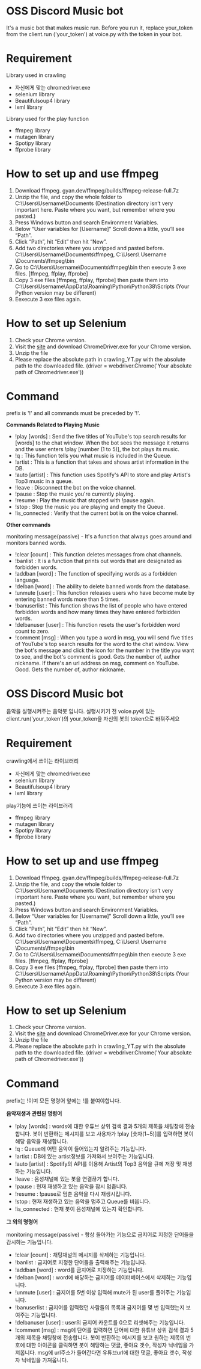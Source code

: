 # OSS Discord Music bot

It's a music bot that makes music run. 
Before you run it, replace your_token from the client.run ('your_token') at voice.py with the token in your bot.



# Requirement

Library used in crawling
- 자신에게 맞는 chromedriver.exe
- selenium library
- Beautifulsoup4 library
- lxml library

Library used for the play function
- ffmpeg library
- mutagen library
- Spotipy library
- ffprobe library



# How to set up and use ffmpeg

1. Download ffmpeg. gyan.dev/ffmpeg/builds/ffmpeg-release-full.7z
2. Unzip the file, and copy the whole folder to C:\Users\Username\Documents (Destination directory isn’t very important here. Paste where you want, but remember where you pasted.)
3. Press Windows button and search Environment Variables.
4. Below “User variables for [Username]” Scroll down a little, you’ll see “Path”.
5. Click “Path”, hit “Edit” then hit “New”. 
6. Add two directories where you unzipped and pasted before. C:\Users\Username\Documents\ffmpeg, C:\Users\ Username \Documents\ffmpeg\bin
7. Go to C:\Users\Username\Documents\ffmpeg\bin then execute 3 exe files. [ffmpeg, ffplay, ffprobe]
8. Copy 3 exe files [ffmpeg, ffplay, ffprobe] then paste them into C:\Users\Username\AppData\Roaming\Python\Python38\Scripts (Your Python version may be different)
9. Eexecute 3 exe files again.



# How to set up Selenium

1. Check your Chrome version.
2. Visit the [site](https://sites.google.com/a/chromium.org/chromedriver/) and download ChromeDriver.exe for your Chrome version.
3. Unzip the file
4. Please replace the absolute path in crawling_YT.py with the absolute path to the downloaded file. (driver = webdriver.Chrome('Your absolute path of Chromedriver.exe'))



# Command

prefix is '!' and all commands must be preceded by '!'.



**Commands Related to Playing Music**

- !play [words]       :  Send the five titles of YouTube's top search results for [words] to the chat window. When the bot sees the message it returns and the user enters !play [number (1 to 5)], the bot plays its music.
- !q                  :  This function tells you what music is included in the Queue.
- !artist             :  This is a function that takes and shows artist information in the DB.
- !auto [artist]      :  This function uses Spotify's API to store and play Artist's Top3 music in a queue.
- !leave              :  Disconnect the bot on the voice channel.
- !pause              :  Stop the music you're currently playing.
- !resume             :  Play the music that stopped with !pause again.
- !stop               :  Stop the music you are playing and empty the Queue.
- !is_connected       :  Verify that the current bot is on the voice channel.



**Other commands**

monitoring message(passive)  -  It's a function that always goes around and monitors banned words. 

- !clear [count]      :  This function deletes messages from chat channels.
- !banlist            :  It is a function that prints out words that are designated as forbidden words.
- !addban [word]      :  The function of specifying words as a forbidden language.
- !delban [word]      :  The ability to delete banned words from the database.
- !unmute [user]      :  This function releases users who have become mute by entering banned words more than 5 times.
- !banuserlist        :  This function shows the list of people who have entered forbidden words and how many times they have entered forbidden words.
- !delbanuser [user]  :  This function resets the user's forbidden word count to zero.
- !comment [msg]      :  When you type a word in msg, you will send five titles of YouTube's top search results for the word to the chat window. 
                         View the bot's message and click the icon for the number in the title you want to see, and the bot's comment is good. Gets the number of, author nickname.
                         If there's an url address on msg, comment on YouTube. Good. Gets the number of, author nickname.



# OSS Discord Music bot

음악을 실행시켜주는 음악봇 입니다. 
실행시키기 전 voice.py에 있는 client.run('your_token')의 your_token을 자신의 봇의 token으로 바꿔주세요



# Requirement

crawling에서 쓰이는 라이브러리
- 자신에게 맞는 chromedriver.exe
- selenium library
- Beautifulsoup4 library
- lxml library

play기능에 쓰이는 라이브러리
- ffmpeg library
- mutagen library
- Spotipy library
- ffprobe library



# How to set up and use ffmpeg

1. Download ffmpeg. gyan.dev/ffmpeg/builds/ffmpeg-release-full.7z
2. Unzip the file, and copy the whole folder to C:\Users\Username\Documents (Destination directory isn’t very important here. Paste where you want, but remember where you pasted.)
3. Press Windows button and search Environment Variables.
4. Below “User variables for [Username]” Scroll down a little, you’ll see “Path”.
5. Click “Path”, hit “Edit” then hit “New”. 
6. Add two directories where you unzipped and pasted before. C:\Users\Username\Documents\ffmpeg, C:\Users\ Username \Documents\ffmpeg\bin
7. Go to C:\Users\Username\Documents\ffmpeg\bin then execute 3 exe files. [ffmpeg, ffplay, ffprobe]
8. Copy 3 exe files [ffmpeg, ffplay, ffprobe] then paste them into C:\Users\Username\AppData\Roaming\Python\Python38\Scripts (Your Python version may be different)
9. Eexecute 3 exe files again.



# How to set up Selenium

1. Check your Chrome version.
2. Visit the [site](https://sites.google.com/a/chromium.org/chromedriver/) and download ChromeDriver.exe for your Chrome version.
3. Unzip the file
4. Please replace the absolute path in crawling_YT.py with the absolute path to the downloaded file. (driver = webdriver.Chrome('Your absolute path of Chromedriver.exe'))



# Command

prefix는 !이며 모든 명령어 앞에는 !를 붙여야합니다.



**음악재생과 관련된 명령어**

- !play [words]       :  words에 대한 유튜브 상위 검색 결과 5개의 제목을 채팅창에 전송합니다. 봇이 반환하는 메시지를 보고 사용자가 !play [숫자(1~5)]를 입력하면 봇이 해당 음악을 재생합니다.
- !q                  :  Queue에 어떤 음악이 들어있는지 알려주는 기능입니다.
- !artist             :  DB에 있는 artist정보를 가져와서 보여주는 기능입니다.
- !auto [artist]      :  Spotify의 API를 이용해 Artist의 Top3 음악을 큐에 저장 및 재생하는 기능입니다.
- !leave              :  음성채널에 있는 봇을 연결끊기 합니다.
- !pause              :  현재 재생하고 있는 음악을 잠시 멈춥니다.
- !resume             :  !pause로 멈춘 음악을 다시 재생시킵니다.
- !stop               :  현재 재생하고 있는 음악을 멈추고 Queue를 비웁니다.
- !is_connected       :  현재 봇이 음성채널에 있는지 확인합니다.



**그 외의 명령어**

monitoring message(passive)  -  항상 돌아가는 기능으로 금지어로 지정한 단어들을 감시하는 기능입니다. 

- !clear [count]      :  채팅채널의 메시지를 삭제하는 기능입니다.
- !banlist            :  금지어로 지정한 단어들을 출력해주는 기능입니다.
- !addban [word]      :  word를 금지어로 지정하는 기능입니다.
- !delban [word]      :  word에 해당하는 금지어를 데이터베이스에서 삭제하는 기능입니다.
- !unmute [user]      :  금지어를 5번 이상 입력해 mute가 된 user를 풀어주는 기능입니다.
- !banuserlist        :  금지어를 입력했던 사람들의 목록과 금지어를 몇 번 입력했는지 보여주는 기능입니다.
- !delbanuser [user]  :  user의 금지어 카운트를 0으로 리셋해주는 기능입니다.
- !comment [msg]      :  msg에 단어를 입력하면 단어에 대한 유튜브 상위 검색 결과 5개의 제목을 채팅창에 전송합니다. 
                         봇이 반환하는 메시지를 보고 원하는 제목의 번호에 대한 아이콘을 클릭하면 봇이 해당하는 댓글, 좋아요 갯수, 작성자 닉네임을 가져옵니다.
                         msg에 url주소가 들어간다면 유튜브url에 대한 댓글, 좋아요 갯수, 작성자 닉네임을 가져옵니다.
